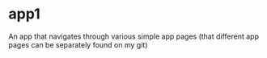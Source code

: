 # app1

An app that navigates through various simple app pages (that different app pages can be separately found on my git)
